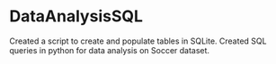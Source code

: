 # DataAnalysisSQL
Created a script to create and populate tables in SQLite. Created SQL queries in python for data analysis on Soccer dataset. 
